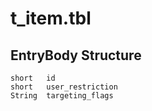 # t_item.tbl
## EntryBody Structure
```
short   id
short   user_restriction
String  targeting_flags
```

